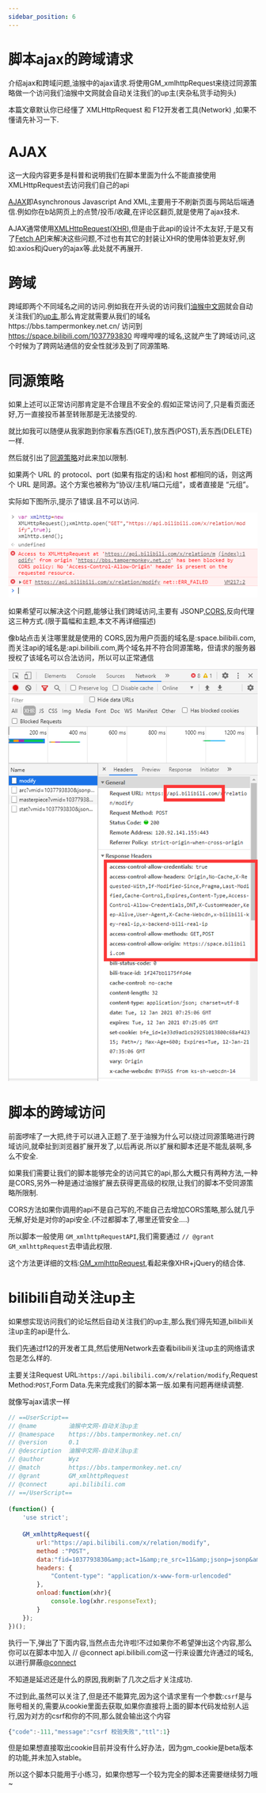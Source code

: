 ```yaml
---
sidebar_position: 6
---
```


# 脚本ajax的跨域请求

介绍ajax和跨域问题,油猴中的ajax请求.将使用GM_xmlhttpRequest来绕过同源策略做一个访问我们油猴中文网就会自动关注我们的up主(夹杂私货手动狗头)

本篇文章默认你已经懂了 XMLHttpRequest 和 F12开发者工具(Network) ,如果不懂请先补习一下.



# AJAX

 这一大段内容更多是科普和说明我们在脚本里面为什么不能直接使用 XMLHttpRequest去访问我们自己的api

[AJAX](https://zh.wikipedia.org/zh-cn/AJAX)即Asynchronous Javascript And XML,主要用于不刷新页面与网站后端通信.例如你在b站网页上的点赞/投币/收藏,在评论区翻页,就是使用了ajax技术.

AJAX通常使用[XMLHttpRequest(XHR)](https://developer.mozilla.org/zh-CN/docs/Web/API/XMLHttpRequest),但是由于此api的设计不太友好,于是又有了[Fetch API](https://developer.mozilla.org/zh-CN/docs/Web/API/Fetch_API)来解决这些问题,不过也有其它的封装让XHR的使用体验更友好,例如:axios和jQuery的ajax等.此处就不再展开.

# 跨域

跨域即两个不同域名之间的访问.例如我在开头说的访问我们[油猴中文网](https://bbs.tampermonkey.net.cn/)就会自动关注我们的[up主](https://space.bilibili.com/1037793830),那么肯定就需要从我们的域名https://bbs.tampermonkey.net.cn/ 访问到 https://space.bilibili.com/1037793830 哔哩哔哩的域名,这就产生了跨域访问,这个时候为了跨网站通信的安全性就涉及到了同源策略.

# 同源策略

如果上述可以正常访问那肯定是不合理且不安全的.假如正常访问了,只是看页面还好,万一直接投币甚至转账那是无法接受的.

就比如我可以随便从我家跑到你家看东西(GET),放东西(POST),丢东西(DELETE)一样.

然后就引出了[同源策略](https://developer.mozilla.org/zh-CN/docs/Web/Security/Same-origin_policy)对此来加以限制.

如果两个 URL 的 protocol、port (如果有指定的话)和 host 都相同的话，则这两个 URL 是同源。这个方案也被称为“协议/主机/端口元组”，或者直接是 “元组”。

实际如下图所示,提示了错误.且不可以访问.

![add-script](./img/06/error.png)

如果希望可以解决这个问题,能够让我们跨域访问,主要有 JSONP,[CORS](https://developer.mozilla.org/zh-CN/docs/Web/HTTP/Access_control_CORS),反向代理这三种方式.(限于篇幅和主题,本文不再详细描述)

像b站点击关注哪里就是使用的 CORS,因为用户页面的域名是:space.bilibili.com,而关注api的域名是:api.bilibili.com,两个域名并不符合同源策略，但请求的服务器授权了该域名可以合法访问，所以可以正常通信

![add-script](./img/06/development.png)

# 脚本的跨域访问

前面啰嗦了一大把,终于可以进入正题了.至于油猴为什么可以绕过同源策略进行跨域访问,就牵扯到浏览器扩展开发了,以后再说.所以扩展和脚本还是不能乱装啊,多么不安全.

如果我们需要让我们的脚本能够完全的访问其它的api,那么大概只有两种方法,一种是CORS,另外一种是通过油猴扩展去获得更高级的权限,让我们的脚本不受同源策略所限制.

CORS方法如果你调用的api不是自己写的,不能自己去增加CORS策略,那么就几乎无解,好处是对你的api安全.(不过都脚本了,哪里还管安全....)

所以脚本一般使用 `GM_xmlhttpRequestAPI`,我们需要通过 `// @grant GM_xmlhttpRequest`去申请此权限.

这个方法更详细的文档:[GM_xmlhttpRequest](https://www.tampermonkey.net/documentation.php#GM_xmlhttpRequest),看起来像XHR+jQuery的结合体.

# bilibili自动关注up主

如果想实现访问我们的论坛然后自动关注我们的up主,那么我们得先知道,bilibili关注up主的api是什么.

我们先通过f12的开发者工具,然后使用Network去查看bilibili关注up主的网络请求包是怎么样的.

主要关注Request URL:`https://api.bilibili.com/x/relation/modify`,Request Method:`POST`,Form Data.先来完成我们的脚本第一版.如果有问题再继续调整.

就像写ajax请求一样

```js
// ==UserScript==
// @name         油猴中文网-自动关注up主
// @namespace    https://bbs.tampermonkey.net.cn/
// @version      0.1
// @description  油猴中文网-自动关注up主
// @author       Wyz
// @match        https://bbs.tampermonkey.net.cn/
// @grant        GM_xmlhttpRequest
// @connect      api.bilibili.com
// ==/UserScript==

(function() {
    'use strict';

    GM_xmlhttpRequest({
        url:"https://api.bilibili.com/x/relation/modify",
        method :"POST",
        data:"fid=1037793830&amp;act=1&amp;re_src=11&amp;jsonp=jsonp&amp;csrf=e37f1881fd98f16756d16ab71109d37a",
        headers: {
            "Content-type": "application/x-www-form-urlencoded"
        },
        onload:function(xhr){
            console.log(xhr.responseText);
        }
    });
})();
```

执行一下,弹出了下面内容,当然点击允许啦!不过如果你不希望弹出这个内容,那么你可以在脚本中加入 // @connect api.bilibili.com这一行来设置允许通过的域名,以进行屏蔽[@connect](https://www.tampermonkey.net/documentation.php#_connect)

不知道是延迟还是什么的原因,我刷新了几次之后才关注成功.

不过到此,虽然可以关注了,但是还不能算完,因为这个请求里有一个参数:`csrf`是与账号相关的,需要从cookie里面去获取,如果你直接将上面的脚本代码发给别人运行,因为对方的csrf和你的不同,那么就会输出这个内容

```js
{"code":-111,"message":"csrf 校验失败","ttl":1}
```

但是如果想直接取出cookie目前并没有什么好办法，因为gm_cookie是beta版本的功能,并未加入stable。

所以这个脚本只能用于小练习，如果你想写一个较为完全的脚本还需要继续努力哦~
